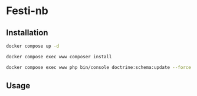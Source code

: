 # Festi-nb

## Installation

```bash
docker compose up -d
```

```bash
docker compose exec www composer install
```

```bash
docker compose exec www php bin/console doctrine:schema:update --force
```

## Usage
